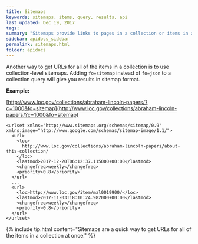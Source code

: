 ```yaml
---
title: Sitemaps
keywords: sitemaps, items, query, results, api 
last_updated: Dec 19, 2017
tags: 
summary: "Sitemaps provide links to pages in a collection or items in a collection. Sitemaps are in XML. This page has been superceded by [https://www.loc.gov/apis/sitemaps/](https://www.loc.gov/apis/sitemaps/)."
sidebar: apidocs_sidebar
permalink: sitemaps.html
folder: apidocs
---
```


Another way to get URLs for all of the items in a collection is to use collection-level sitemaps. Adding ```fo=sitemap``` instead of ```fo=json``` to a collection query will give you results in sitemap format. 

**Example:**

[http://www.loc.gov/collections/abraham-lincoln-papers/?c=1000&fo=sitemap](http://www.loc.gov/collections/abraham-lincoln-papers/?c=1000&fo=sitemap)

```
<urlset xmlns="http://www.sitemaps.org/schemas/sitemap/0.9" xmlns:image="http://www.google.com/schemas/sitemap-image/1.1/">
  <url>
    <loc>
      http://www.loc.gov/collections/abraham-lincoln-papers/about-this-collection/
    </loc>
    <lastmod>2017-12-20T06:12:37.115000+00:00</lastmod>
    <changefreq>weekly</changefreq>
    <priority>0.8</priority>
  </url>
  ...
  <url>
    <loc>http://www.loc.gov/item/mal0019900/</loc>
    <lastmod>2017-11-03T18:10:24.982000+00:00</lastmod>
    <changefreq>weekly</changefreq>
    <priority>0.8</priority>
  </url>
</urlset>
```

{% include tip.html content="Sitemaps are a quick way to get URLs for all of the items in a collection at once." %}
